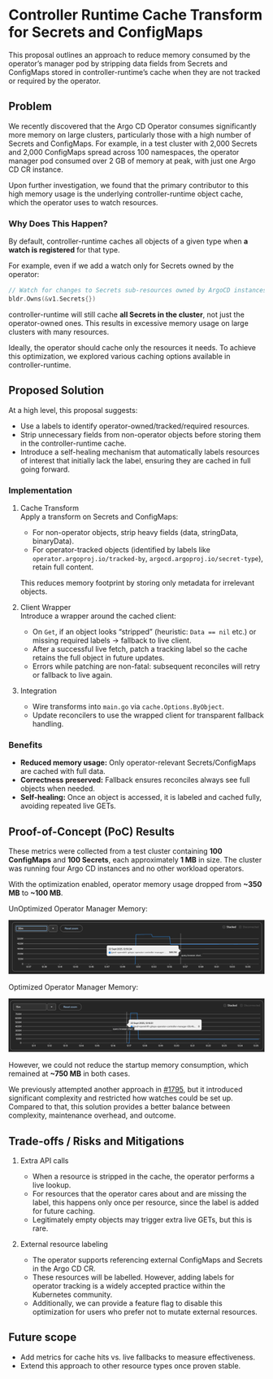 # Controller Runtime Cache Transform for Secrets and ConfigMaps

This proposal outlines an approach to reduce memory consumed by the operator’s manager pod by stripping data fields from Secrets and ConfigMaps stored in controller-runtime’s cache when they are not tracked or required by the operator.

## Problem

We recently discovered that the Argo CD Operator consumes significantly more memory on large clusters, particularly those with a high number of Secrets and ConfigMaps. For example, in a test cluster with 2,000 Secrets and 2,000 ConfigMaps spread across 100 namespaces, the operator manager pod consumed over 2 GB of memory at peak, with just one Argo CD CR instance.

Upon further investigation, we found that the primary contributor to this high memory usage is the underlying controller-runtime object cache, which the operator uses to watch resources.

### Why Does This Happen?

By default, controller-runtime caches all objects of a given type when **a watch is registered** for that type.

For example, even if we add a watch only for Secrets owned by the operator:
```go
// Watch for changes to Secrets sub-resources owned by ArgoCD instances.
bldr.Owns(&v1.Secrets{})
```
controller-runtime will still cache **all Secrets in the cluster**, not just the operator-owned ones. This results in excessive memory usage on large clusters with many resources.

Ideally, the operator should cache only the resources it needs. To achieve this optimization, we explored various caching options available in controller-runtime.

## Proposed Solution

At a high level, this proposal suggests:
- Use a labels to identify operator-owned/tracked/required resources.
- Strip unnecessary fields from non-operator objects before storing them in the controller-runtime cache.
- Introduce a self-healing mechanism that automatically labels resources of interest that initially lack the label, ensuring they are cached in full going forward.

### Implementation

1. Cache Transform  
    Apply a transform on Secrets and ConfigMaps:
    - For non-operator objects, strip heavy fields (data, stringData, binaryData).
    - For operator-tracked objects (identified by labels like `operator.argoproj.io/tracked-by`, `argocd.argoproj.io/secret-type`), retain full content.

    This reduces memory footprint by storing only metadata for irrelevant objects.

2. Client Wrapper  
    Introduce a wrapper around the cached client:
    - On `Get`, if an object looks “stripped” (heuristic: `Data == nil` etc.) or missing required labels → fallback to live client.
    - After a successful live fetch, patch a tracking label so the cache retains the full object in future updates.
    - Errors while patching are non-fatal: subsequent reconciles will retry or fallback to live again.

3. Integration  
    - Wire transforms into `main.go` via `cache.Options.ByObject`.
    - Update reconcilers to use the wrapped client for transparent fallback handling.

### Benefits

- **Reduced memory usage:** Only operator-relevant Secrets/ConfigMaps are cached with full data.
- **Correctness preserved:** Fallback ensures reconciles always see full objects when needed.
- **Self-healing:** Once an object is accessed, it is labeled and cached fully, avoiding repeated live GETs.

## Proof-of-Concept (PoC) Results

These metrics were collected from a test cluster containing **100 ConfigMaps** and **100 Secrets**, each approximately **1 MB** in size. The cluster was running four Argo CD instances and no other workload operators.

With the optimization enabled, operator memory usage dropped from **~350 MB** to **~100 MB**.

UnOptimized Operator Manager Memory:

![UnOptimized Operator Manager](assets/unoptimized-manager-memory.png)

Optimized Operator Manager Memory:

![Optimized Operator Manager](assets/optimized-manager-memory.png)

However, we could not reduce the startup memory consumption, which remained at **~750 MB** in both cases.

We previously attempted another approach in [#1795](https://github.com/argoproj-labs/argocd-operator/pull/1795), but it introduced significant complexity and restricted how watches could be set up. Compared to that, this solution provides a better balance between complexity, maintenance overhead, and outcome.

## Trade-offs / Risks and Mitigations

1. Extra API calls
    - When a resource is stripped in the cache, the operator performs a live lookup.
    - For resources that the operator cares about and are missing the label, this happens only once per resource, since the label is added for future caching.
    - Legitimately empty objects may trigger extra live GETs, but this is rare.

2. External resource labeling
    - The operator supports referencing external ConfigMaps and Secrets in the Argo CD CR.
    - These resources will be labelled. However, adding labels for operator tracking is a widely accepted practice within the Kubernetes community.
    - Additionally, we can provide a feature flag to disable this optimization for users who prefer not to mutate external resources.

## Future scope

- Add metrics for cache hits vs. live fallbacks to measure effectiveness.
- Extend this approach to other resource types once proven stable.